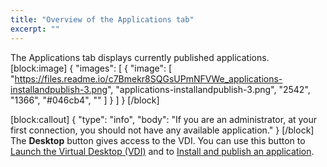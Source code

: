 ```yaml
---
title: "Overview of the Applications tab"
excerpt: ""
---
```

The Applications tab displays currently published applications.
[block:image]
{
  "images": [
    {
      "image": [
        "https://files.readme.io/c7Bmekr8SQGsUPmNFVWe_applications-installandpublish-3.png",
        "applications-installandpublish-3.png",
        "2542",
        "1366",
        "#046cb4",
        ""
      ]
    }
  ]
}
[/block]

[block:callout]
{
  "type": "info",
  "body": "If you are an administrator, at your first connection, you should not have any available application."
}
[/block]
The **Desktop** button gives access to the VDI.
You can use this button to [Launch the Virtual Desktop (VDI)](doc:launch-the-virtual-desktop-vdi) and to [Install and publish an application](doc:install-and-publish-an-application).